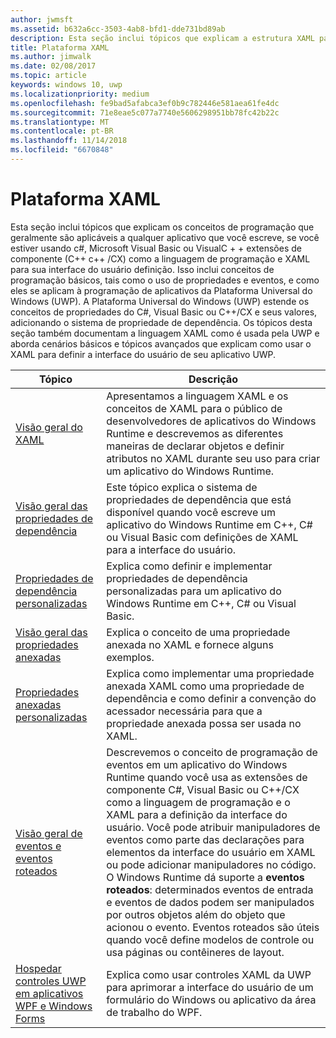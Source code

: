 ```yaml
---
author: jwmsft
ms.assetid: b632a6cc-3503-4ab8-bfd1-dde731bd89ab
description: Esta seção inclui tópicos que explicam a estrutura XAML para aplicativos UWP (Plataforma Universal do Windows).
title: Plataforma XAML
ms.author: jimwalk
ms.date: 02/08/2017
ms.topic: article
keywords: windows 10, uwp
ms.localizationpriority: medium
ms.openlocfilehash: fe9bad5afabca3ef0b9c782446e581aea61fe4dc
ms.sourcegitcommit: 71e8eae5c077a7740e5606298951bb78fc42b22c
ms.translationtype: MT
ms.contentlocale: pt-BR
ms.lasthandoff: 11/14/2018
ms.locfileid: "6670848"
---
```

# <a name="xaml-platform"></a>Plataforma XAML


Esta seção inclui tópicos que explicam os conceitos de programação que geralmente são aplicáveis a qualquer aplicativo que você escreve, se você estiver usando c#, Microsoft Visual Basic ou VisualC + + extensões de componente (C++ c++ /CX) como a linguagem de programação e XAML para sua interface do usuário definição. Isso inclui conceitos de programação básicos, tais como o uso de propriedades e eventos, e como eles se aplicam à programação de aplicativos da Plataforma Universal do Windows (UWP). A Plataforma Universal do Windows (UWP) estende os conceitos de propriedades do C#, Visual Basic ou C++/CX e seus valores, adicionando o sistema de propriedade de dependência. Os tópicos desta seção também documentam a linguagem XAML como é usada pela UWP e aborda cenários básicos e tópicos avançados que explicam como usar o XAML para definir a interface do usuário de seu aplicativo UWP.

| Tópico | Descrição |
|-------|-------------|
| [Visão geral do XAML](xaml-overview.md) | Apresentamos a linguagem XAML e os conceitos de XAML para o público de desenvolvedores de aplicativos do Windows Runtime e descrevemos as diferentes maneiras de declarar objetos e definir atributos no XAML durante seu uso para criar um aplicativo do Windows Runtime. |
| [Visão geral das propriedades de dependência](dependency-properties-overview.md) | Este tópico explica o sistema de propriedades de dependência que está disponível quando você escreve um aplicativo do Windows Runtime em C++, C# ou Visual Basic com definições de XAML para a interface do usuário. |
| [Propriedades de dependência personalizadas](custom-dependency-properties.md) | Explica como definir e implementar propriedades de dependência personalizadas para um aplicativo do Windows Runtime em C++, C# ou Visual Basic. |
| [Visão geral das propriedades anexadas](attached-properties-overview.md) | Explica o conceito de uma propriedade anexada no XAML e fornece alguns exemplos. |
| [Propriedades anexadas personalizadas](custom-attached-properties.md) | Explica como implementar uma propriedade anexada XAML como uma propriedade de dependência e como definir a convenção do acessador necessária para que a propriedade anexada possa ser usada no XAML. |
| [Visão geral de eventos e eventos roteados](events-and-routed-events-overview.md) | Descrevemos o conceito de programação de eventos em um aplicativo do Windows Runtime quando você usa as extensões de componente C#, Visual Basic ou C++/CX como a linguagem de programação e o XAML para a definição da interface do usuário. Você pode atribuir manipuladores de eventos como parte das declarações para elementos da interface do usuário em XAML ou pode adicionar manipuladores no código. O Windows Runtime dá suporte a **eventos roteados**: determinados eventos de entrada e eventos de dados podem ser manipulados por outros objetos além do objeto que acionou o evento. Eventos roteados são úteis quando você define modelos de controle ou usa páginas ou contêineres de layout. |
|[Hospedar controles UWP em aplicativos WPF e Windows Forms](xaml-host-controls.md)| Explica como usar controles XAML da UWP para aprimorar a interface do usuário de um formulário do Windows ou aplicativo da área de trabalho do WPF.|
